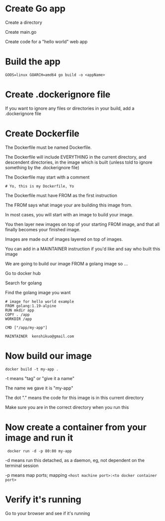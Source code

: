 # Create Go app

Create a directory

Create main.go

Create code for a "hello world" web app

# Build the app
```
GOOS=linux GOARCH=amd64 go build -o <appName>
```


# Create .dockerignore file

If you want to ignore any files or directories in your build, add a .dockerignore file

# Create Dockerfile

The Dockerfile must be named Dockerfile.

The Dockerfile will include EVERYTHING in the current directory, and descendent directories, in the image which is built (unless told to ignore something by the .dockerignore file)

The Dockerfile may start with a comment

```
# Yo, this is my Dockerfile, Yo
```

The Dockerfile must have FROM as the first instruction

The FROM says what image your are building this image from.

In most cases, you will start with an image to build your image.

You then layer new images on top of your starting FROM image, and that all finally becomes your finished image.

Images are made out of images layered on top of images.

You can add in a MAINTAINER instruction if you'd like and say who built this image

We are going to build our image FROM a golang image so ...

Go to docker hub

Search for golang

Find the golang image you want


```
# image for hello world example
FROM golang:1.19-alpine
RUN mkdir app
COPY . /app
WORKDIR /app

CMD ["/app/my-app"]

MAINTAINER  kenshikuo@gmail.com

```

# Now build our image

```
docker build -t my-app .
```

-t means "tag" or "give it a name" 

The name we gave it is "my-app"

The dot "." means the code for this image is in this current directory

Make sure you are in the correct directory when you run this
 
# Now create a container from your image and run it
 
```
 docker run -d -p 80:80 my-app
```
 
-d means run this detached, as a daemon, eg, not dependent on the terminal session

-p means map ports; mapping ```<host machine port>:<to docker container port>```
 
 
# Verify it's running

Go to your browser and see if it's running
